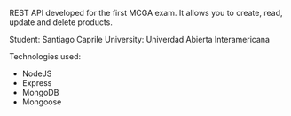 REST API developed for the first MCGA exam.
It allows you to create, read, update and delete products.

Student: Santiago Caprile
University: Univerdad Abierta Interamericana

Technologies used:
- NodeJS
- Express
- MongoDB
- Mongoose